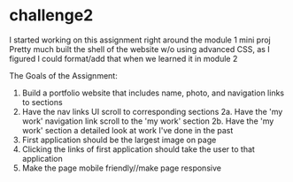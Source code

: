 # challenge2
I started working on this assignment right around the module 1 mini proj
Pretty much built the shell of the website w/o using advanced CSS, as I figured I could format/add that when we learned it in module 2


The Goals of the Assignment:
1. Build a portfolio website that includes name, photo, and navigation links to sections
2. Have the nav links UI scroll to corresponding sections
2a. Have the 'my work' navigation link scroll to the 'my work' section
2b. Have the 'my work' section a detailed look at work I've done in the past 
3. First application should be the largest image on page
4. Clicking the links of first application should take the user to that application
5. Make the page mobile friendly//make page responsive 
